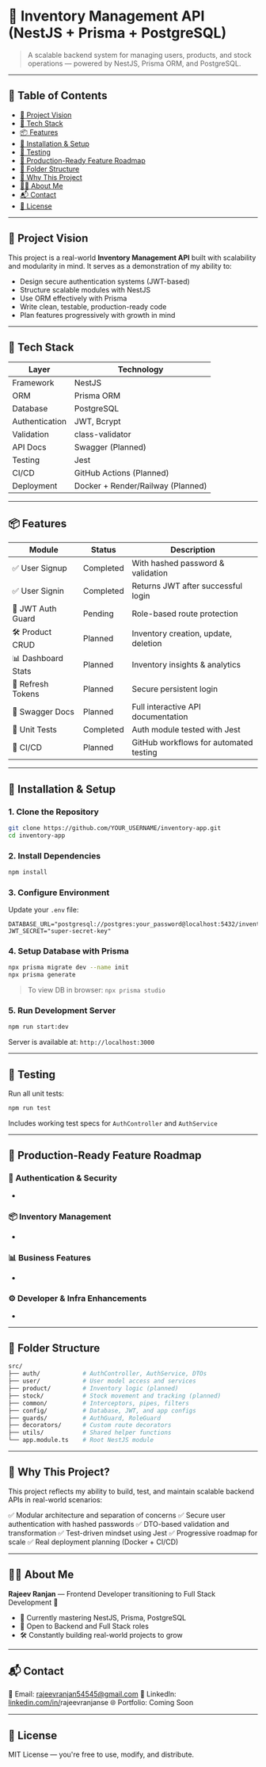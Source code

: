 # 🧾 Inventory Management API (NestJS + Prisma + PostgreSQL)

> A scalable backend system for managing users, products, and stock operations — powered by NestJS, Prisma ORM, and PostgreSQL.

---

## 📌 Table of Contents

* [🚀 Project Vision](#-project-vision)
* [🧩 Tech Stack](#-tech-stack)
* [📦 Features](#-features)
* [🔧 Installation & Setup](#-installation--setup)
* [🧪 Testing](#-testing)
* [🎯 Production-Ready Feature Roadmap](#-production-ready-feature-roadmap)
* [📁 Folder Structure](#-folder-structure)
* [💼 Why This Project](#-why-this-project)
* [👨‍💻 About Me](#-about-me)
* [📬 Contact](#-contact)
* [📝 License](#-license)

---

## 🚀 Project Vision

This project is a real-world **Inventory Management API** built with scalability and modularity in mind. It serves as a demonstration of my ability to:

* Design secure authentication systems (JWT-based)
* Structure scalable modules with NestJS
* Use ORM effectively with Prisma
* Write clean, testable, production-ready code
* Plan features progressively with growth in mind

---

## 🧩 Tech Stack

| Layer          | Technology                        |
| -------------- | --------------------------------- |
| Framework      | NestJS                            |
| ORM            | Prisma ORM                        |
| Database       | PostgreSQL                        |
| Authentication | JWT, Bcrypt                       |
| Validation     | class-validator                   |
| API Docs       | Swagger (Planned)                 |
| Testing        | Jest                              |
| CI/CD          | GitHub Actions (Planned)          |
| Deployment     | Docker + Render/Railway (Planned) |

---

## 📦 Features

| Module             | Status    | Description                            |
| ------------------ | --------- | -------------------------------------- |
| ✅ User Signup      | Completed | With hashed password & validation      |
| ✅ User Signin      | Completed | Returns JWT after successful login     |
| 🔐 JWT Auth Guard  | Pending   | Role-based route protection            |
| 🛠 Product CRUD    | Planned   | Inventory creation, update, deletion   |
| 📊 Dashboard Stats | Planned   | Inventory insights & analytics         |
| 🔁 Refresh Tokens  | Planned   | Secure persistent login                |
| 📑 Swagger Docs    | Planned   | Full interactive API documentation     |
| 🧪 Unit Tests      | Completed | Auth module tested with Jest           |
| 🚦 CI/CD           | Planned   | GitHub workflows for automated testing |

---

## 🔧 Installation & Setup

### 1. Clone the Repository

```bash
git clone https://github.com/YOUR_USERNAME/inventory-app.git
cd inventory-app
```

### 2. Install Dependencies

```bash
npm install
```

### 3. Configure Environment

Update your `.env` file:

```env
DATABASE_URL="postgresql://postgres:your_password@localhost:5432/inventory_app"
JWT_SECRET="super-secret-key"
```

### 4. Setup Database with Prisma

```bash
npx prisma migrate dev --name init
npx prisma generate
```

> To view DB in browser: `npx prisma studio`

### 5. Run Development Server

```bash
npm run start:dev
```

Server is available at: `http://localhost:3000`

---

## 🧪 Testing

Run all unit tests:

```bash
npm run test
```

Includes working test specs for `AuthController` and `AuthService`

---

## 🎯 Production-Ready Feature Roadmap

### 🔐 Authentication & Security

*

### 📦 Inventory Management

*

### 📊 Business Features

*

### ⚙️ Developer & Infra Enhancements

*

---

## 📁 Folder Structure

```bash
src/
├── auth/            # AuthController, AuthService, DTOs
├── user/            # User model access and services
├── product/         # Inventory logic (planned)
├── stock/           # Stock movement and tracking (planned)
├── common/          # Interceptors, pipes, filters
├── config/          # Database, JWT, and app configs
├── guards/          # AuthGuard, RoleGuard
├── decorators/      # Custom route decorators
├── utils/           # Shared helper functions
└── app.module.ts    # Root NestJS module
```

---

## 💼 Why This Project?

This project reflects my ability to build, test, and maintain scalable backend APIs in real-world scenarios:

✅ Modular architecture and separation of concerns
✅ Secure user authentication with hashed passwords
✅ DTO-based validation and transformation
✅ Test-driven mindset using Jest
✅ Progressive roadmap for scale
✅ Real deployment planning (Docker + CI/CD)

---

## 👨‍💻 About Me

**Rajeev Ranjan** — Frontend Developer transitioning to Full Stack Development 🚀

* 🧠 Currently mastering NestJS, Prisma, PostgreSQL
* 💬 Open to Backend and Full Stack roles
* 🛠 Constantly building real-world projects to grow

---

## 📬 Contact

📧 Email: [rajeevranjan54545@gmail.com](mailto:rajeevranjan54545@gmail.com)
💼 LinkedIn: [linkedin.com/in/](https://www.linkedin.com/in/YOUR_USERNAME)rajeevranjanse
🌐 Portfolio: Coming Soon

---

## 📝 License

MIT License — you're free to use, modify, and distribute.
